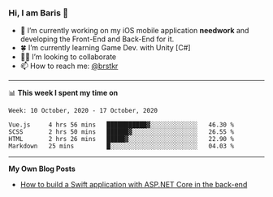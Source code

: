 ### Hi, I am Baris 👋

- 🔭  I’m currently working on my iOS mobile application **needwork** and developing the Front-End and Back-End for it.
- 🍀  I’m currently learning Game Dev. with Unity [C#]
- ✌🏻  I’m looking to collaborate
- 📫  How to reach me: [@brstkr](https://brstkr.com/contact.html)

---------

📊 **This week I spent my time on**
<!--START_SECTION:waka-->
```text
Week: 10 October, 2020 - 17 October, 2020

Vue.js     4 hrs 56 mins   ███████████▓░░░░░░░░░░░░░   46.30 % 
SCSS       2 hrs 50 mins   ██████▓░░░░░░░░░░░░░░░░░░   26.55 % 
HTML       2 hrs 26 mins   █████▓░░░░░░░░░░░░░░░░░░░   22.90 % 
Markdown   25 mins         █░░░░░░░░░░░░░░░░░░░░░░░░   04.03 % 
```
<!--END_SECTION:waka-->

---------

**My Own Blog Posts**
 - [How to build a Swift application with ASP.NET Core in the back-end](https://medium.com/@brstkr3/how-to-connect-your-swift-application-to-an-asp-net-core-back-end-cc0ab9a4fba8)
